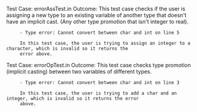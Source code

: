 Test Case: errorAssTest.in
Outcome: This test case checks if the user is assigning a new type to an existing variable of another type that doesn't
         have an implicit cast. (Any other type promotion that isn't integer to real).

         - Type error: Cannot convert between char and int on line 5

         In this test case, the user is trying to assign an integer to a character, which is invalid so it returns the
         error above.

Test Case: errorOpTest.in
Outcome: This test case checks type promotion (implicit casting) between two variables of different types.

         - Type error: Cannot convert between char and int on line 3

         In this test case, the user is trying to add a char and an integer, which is invalid so it returns the error
         above.

